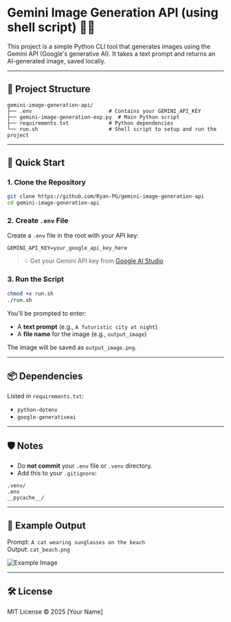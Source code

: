 # Gemini Image Generation API (using shell script) 🎨✨

This project is a simple Python CLI tool that generates images using the Gemini API (Google's generative AI). It takes a text prompt and returns an AI-generated image, saved locally.

---

## 📁 Project Structure

```
gemini-image-generation-api/
├── .env                         # Contains your GEMINI_API_KEY
├── gemini-image-generation-exp.py  # Main Python script
├── requirements.txt             # Python dependencies
└── run.sh                       # Shell script to setup and run the project
```

---

## 🚀 Quick Start

### 1. Clone the Repository

```bash
git clone https://github.com/Ryan-PG/gemini-image-generation-api
cd gemini-image-generation-api
```

### 2. Create `.env` File

Create a `.env` file in the root with your API key:

```
GEMINI_API_KEY=your_google_api_key_here
```

> 💡 Get your Gemini API key from [Google AI Studio](https://makersuite.google.com/app/apikey)

### 3. Run the Script

```bash
chmod +x run.sh
./run.sh
```

You'll be prompted to enter:
- A **text prompt** (e.g., `A futuristic city at night`)
- A **file name** for the image (e.g., `output_image`)

The image will be saved as `output_image.png`.

---

## 📦 Dependencies

Listed in `requirements.txt`:
- `python-dotenv`
- `google-generativeai`

---

## 🛡️ Notes

- Do **not commit** your `.env` file or `.venv` directory.
- Add this to your `.gitignore`:

```
.venv/
.env
__pycache__/
```

---

## 📸 Example Output

Prompt: `A cat wearing sunglasses on the beach`  
Output: `cat_beach.png`

![Example Image](./image.png)

---

## 🛠️ License

MIT License © 2025 [Your Name]

